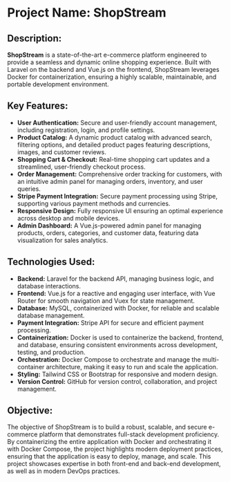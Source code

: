 # **Project Name:** ShopStream

## **Description:**
**ShopStream** is a state-of-the-art e-commerce platform engineered to provide a seamless and dynamic online shopping experience. Built with Laravel on the backend and Vue.js on the frontend, ShopStream leverages Docker for containerization, ensuring a highly scalable, maintainable, and portable development environment.

## **Key Features:**
- **User Authentication:** Secure and user-friendly account management, including registration, login, and profile settings.
- **Product Catalog:** A dynamic product catalog with advanced search, filtering options, and detailed product pages featuring descriptions, images, and customer reviews.
- **Shopping Cart & Checkout:** Real-time shopping cart updates and a streamlined, user-friendly checkout process.
- **Order Management:** Comprehensive order tracking for customers, with an intuitive admin panel for managing orders, inventory, and user queries.
- **Stripe Payment Integration:** Secure payment processing using Stripe, supporting various payment methods and currencies.
- **Responsive Design:** Fully responsive UI ensuring an optimal experience across desktop and mobile devices.
- **Admin Dashboard:** A Vue.js-powered admin panel for managing products, orders, categories, and customer data, featuring data visualization for sales analytics.

## **Technologies Used:**
- **Backend:** Laravel for the backend API, managing business logic, and database interactions.
- **Frontend:** Vue.js for a reactive and engaging user interface, with Vue Router for smooth navigation and Vuex for state management.
- **Database:** MySQL, containerized with Docker, for reliable and scalable database management.
- **Payment Integration:** Stripe API for secure and efficient payment processing.
- **Containerization:** Docker is used to containerize the backend, frontend, and database, ensuring consistent environments across development, testing, and production. 
- **Orchestration:** Docker Compose to orchestrate and manage the multi-container architecture, making it easy to run and scale the application.
- **Styling:** Tailwind CSS or Bootstrap for responsive and modern design.
- **Version Control:** GitHub for version control, collaboration, and project management.

## **Objective:**
The objective of ShopStream is to build a robust, scalable, and secure e-commerce platform that demonstrates full-stack development proficiency. By containerizing the entire application with Docker and orchestrating it with Docker Compose, the project highlights modern deployment practices, ensuring that the application is easy to deploy, manage, and scale. This project showcases expertise in both front-end and back-end development, as well as in modern DevOps practices.
